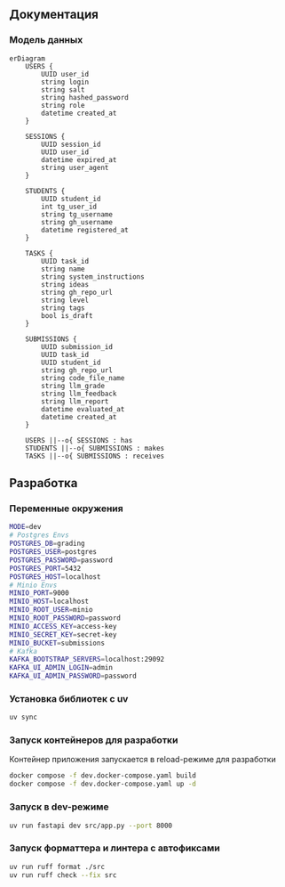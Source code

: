 ## Документация

### Модель данных
```mermaid
erDiagram
    USERS {
        UUID user_id
        string login
        string salt
        string hashed_password
        string role
        datetime created_at
    }

    SESSIONS {
        UUID session_id
        UUID user_id
        datetime expired_at
        string user_agent
    }

    STUDENTS {
        UUID student_id
        int tg_user_id
        string tg_username
        string gh_username
        datetime registered_at
    }

    TASKS {
        UUID task_id
        string name
        string system_instructions
        string ideas
        string gh_repo_url
        string level
        string tags
        bool is_draft
    }

    SUBMISSIONS {
        UUID submission_id
        UUID task_id
        UUID student_id
        string gh_repo_url
        string code_file_name
        string llm_grade
        string llm_feedback
        string llm_report
        datetime evaluated_at
        datetime created_at
    }

    USERS ||--o{ SESSIONS : has
    STUDENTS ||--o{ SUBMISSIONS : makes
    TASKS ||--o{ SUBMISSIONS : receives
```

## Разработка

### Переменные окружения
```bash
MODE=dev
# Postgres Envs
POSTGRES_DB=grading
POSTGRES_USER=postgres
POSTGRES_PASSWORD=password
POSTGRES_PORT=5432
POSTGRES_HOST=localhost
# Minio Envs
MINIO_PORT=9000
MINIO_HOST=localhost
MINIO_ROOT_USER=minio
MINIO_ROOT_PASSWORD=password
MINIO_ACCESS_KEY=access-key
MINIO_SECRET_KEY=secret-key
MINIO_BUCKET=submissions
# Kafka
KAFKA_BOOTSTRAP_SERVERS=localhost:29092
KAFKA_UI_ADMIN_LOGIN=admin
KAFKA_UI_ADMIN_PASSWORD=password
```

### Установка библиотек с uv
```bash
uv sync
```

### Запуск контейнеров для разработки
Контейнер приложения запускается в reload-режиме для разработки
```bash
docker compose -f dev.docker-compose.yaml build
docker compose -f dev.docker-compose.yaml up -d
```

### Запуск в dev-режиме
```bash
uv run fastapi dev src/app.py --port 8000
```

### Запуск форматтера и линтера с автофиксами
```bash
uv run ruff format ./src
uv run ruff check --fix src
```
